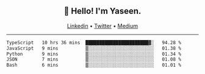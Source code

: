 <h2 align="center">👋 Hello! I'm Yaseen.</h2>
<p align="center">
  <a href="https://www.linkedin.com/in/yaseenkc/">Linkedin</a> •
  <a href="https://twitter.com/yaseeenkc">Twitter</a> •
  <a href="https://medium.com/@yaseen-kc">Medium</a>
</p>


<!--- 🔭 I’m currently working at []() as an  -->
<!--- - 💬 Ask me about **Javascript, React and Git** -->
<!--- - 📫 How to reach me: [@kc.yaseen](https://instagram.com/kc.yaseen) on Instagram -->
<!--- - ⚡ Fun fact: Big Fan of the :zap: emoji -->

-------

<!--START_SECTION:waka-->

```txt
TypeScript   10 hrs 36 mins  ███████████████████████▓░   94.28 %
JavaScript   9 mins          ▒░░░░░░░░░░░░░░░░░░░░░░░░   01.38 %
Python       9 mins          ▒░░░░░░░░░░░░░░░░░░░░░░░░   01.34 %
JSON         7 mins          ▒░░░░░░░░░░░░░░░░░░░░░░░░   01.08 %
Bash         6 mins          ▒░░░░░░░░░░░░░░░░░░░░░░░░   01.01 %
```

<!--END_SECTION:waka-->
